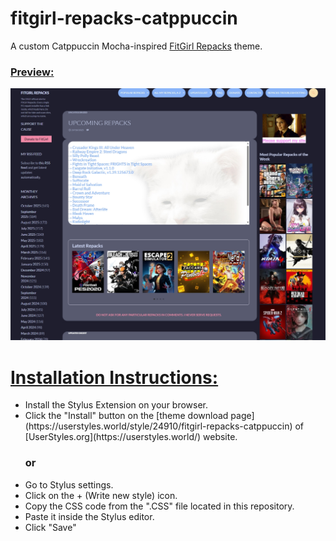 # fitgirl-repacks-catppuccin

A custom Catppuccin Mocha-inspired [FitGirl Repacks](https://fitgirl-repacks.site "Go to FitGirl Repacks homepage") theme.

<b><u><h3>Preview:</h3></u></b>
![Catppuccin Preview](https://github.com/shunsui18/fitgirl-repacks-catppuccin/blob/main/fitgirl-repacks-catppuccin-preview.png)

<b><u><h1>Installation Instructions:</h1></u></b>
<ul>
    <li>Install the Stylus Extension on your browser.</li>
    <li>Click the "Install" button on the [theme download page](https://userstyles.world/style/24910/fitgirl-repacks-catppuccin) of [UserStyles.org](https://userstyles.world/) website.</li>
    <h3>or</h3>
    <li>Go to Stylus settings.</li>
    <li>Click on the + (Write new style) icon.</li>
    <li>Copy the CSS code from the ".CSS" file located in this repository.</li>
    <li>Paste it inside the Stylus editor.</li>
    <li>Click "Save"</li>
</ul>
